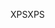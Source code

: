 <span data-ttu-id="b69fe-101">XPS</span><span class="sxs-lookup"><span data-stu-id="b69fe-101">XPS</span></span>